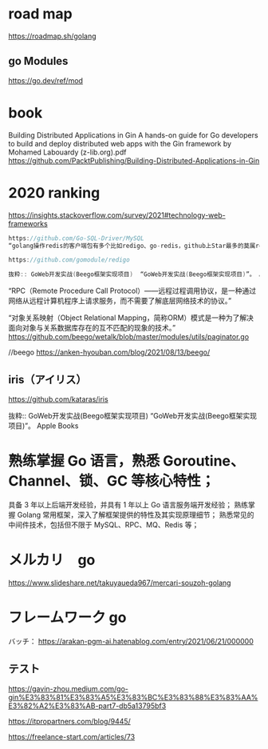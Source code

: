 # road map
https://roadmap.sh/golang

## go Modules
https://go.dev/ref/mod

# book
Building Distributed Applications in Gin A hands-on guide for Go developers to build and deploy distributed web apps with the Gin framework by Mohamed Labouardy (z-lib.org).pdf
https://github.com/PacktPublishing/Building-Distributed-Applications-in-Gin

# 2020 ranking
https://insights.stackoverflow.com/survey/2021#technology-web-frameworks

```go
https://github.com/Go-SQL-Driver/MySQL
“golang操作redis的客户端包有多个比如redigo、go-redis，github上Star最多的莫属redigo。

https://github.com/gomodule/redigo

抜粋:: GoWeb开发实战(Beego框架实现项目)  “GoWeb开发实战(Beego框架实现项目)”。 Apple Books  
```
“RPC（Remote Procedure Call Protocol）——远程过程调用协议，是一种通过网络从远程计算机程序上请求服务，而不需要了解底层网络技术的协议。”

“对象关系映射（Object Relational Mapping，简称ORM）模式是一种为了解决面向对象与关系数据库存在的互不匹配的现象的技术。”
https://github.com/beego/wetalk/blob/master/modules/utils/paginator.go

//beego
https://anken-hyouban.com/blog/2021/08/13/beego/

## iris（アイリス）
https://github.com/kataras/iris

抜粋:: GoWeb开发实战(Beego框架实现项目)  “GoWeb开发实战(Beego框架实现项目)”。 Apple Books  

# 熟练掌握 Go 语言，熟悉 Goroutine、Channel、锁、GC 等核心特性；

具备 3 年以上后端开发经验，并具有 1 年以上 Go 语言服务端开发经验；
熟练掌握 Golang 常用框架，深入了解框架提供的特性及其实现原理细节；
熟悉常见的中间件技术，包括但不限于 MySQL、RPC、MQ、Redis 等；

# メルカリ　go
https://www.slideshare.net/takuyaueda967/mercari-souzoh-golang

# フレームワーク go
バッチ：
https://arakan-pgm-ai.hatenablog.com/entry/2021/06/21/000000

## テスト
https://gavin-zhou.medium.com/go-gin%E3%83%81%E3%83%A5%E3%83%BC%E3%83%88%E3%83%AA%E3%82%A2%E3%83%AB-part7-db5a13795bf3


https://itpropartners.com/blog/9445/

https://freelance-start.com/articles/73
